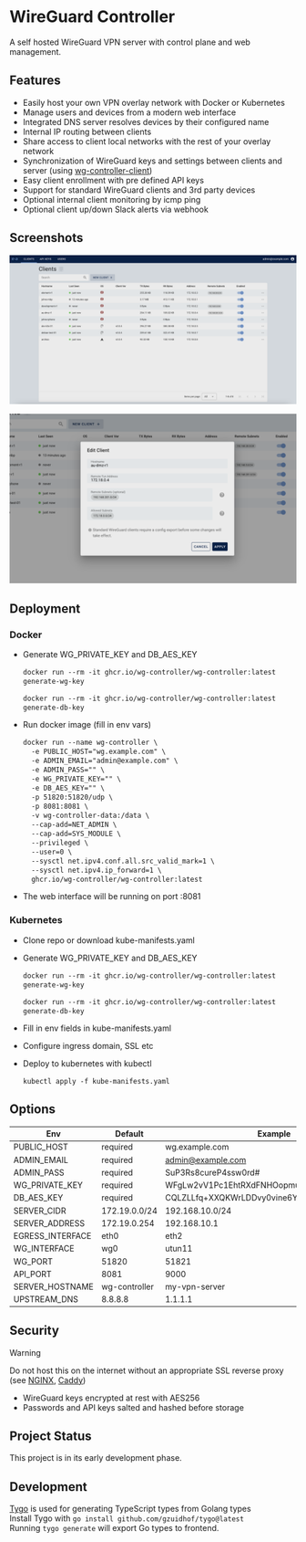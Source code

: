 # WireGuard Controller

A self hosted WireGuard VPN server with control plane and web management.

## Features

- Easily host your own VPN overlay network with Docker or Kubernetes
- Manage users and devices from a modern web interface
- Integrated DNS server resolves devices by their configured name
- Internal IP routing between clients
- Share access to client local networks with the rest of your overlay network
- Synchronization of WireGuard keys and settings between clients and server (using [wg-controller-client](https://github.com/wg-controller/wg-controller-client))
- Easy client enrollment with pre defined API keys
- Support for standard WireGuard clients and 3rd party devices
- Optional internal client monitoring by icmp ping
- Optional client up/down Slack alerts via webhook

## Screenshots

![Clients Page](/screenshot1.png?raw=true "Client Management Page")

![Client Dialog](/screenshot2.png?raw=true "Client Dialog")

## Deployment

### Docker

- Generate WG_PRIVATE_KEY and DB_AES_KEY

  ```
  docker run --rm -it ghcr.io/wg-controller/wg-controller:latest generate-wg-key
  ```

  ```
  docker run --rm -it ghcr.io/wg-controller/wg-controller:latest generate-db-key
  ```

- Run docker image (fill in env vars)

  ```
  docker run --name wg-controller \
    -e PUBLIC_HOST="wg.example.com" \
    -e ADMIN_EMAIL="admin@example.com" \
    -e ADMIN_PASS="" \
    -e WG_PRIVATE_KEY="" \
    -e DB_AES_KEY="" \
    -p 51820:51820/udp \
    -p 8081:8081 \
    -v wg-controller-data:/data \
    --cap-add=NET_ADMIN \
    --cap-add=SYS_MODULE \
    --privileged \
    --user=0 \
    --sysctl net.ipv4.conf.all.src_valid_mark=1 \
    --sysctl net.ipv4.ip_forward=1 \
    ghcr.io/wg-controller/wg-controller:latest
  ```

- The web interface will be running on port :8081

### Kubernetes

- Clone repo or download kube-manifests.yaml
- Generate WG_PRIVATE_KEY and DB_AES_KEY

  ```
  docker run --rm -it ghcr.io/wg-controller/wg-controller:latest generate-wg-key
  ```

  ```
  docker run --rm -it ghcr.io/wg-controller/wg-controller:latest generate-db-key
  ```

- Fill in env fields in kube-manifests.yaml
- Configure ingress domain, SSL etc
- Deploy to kubernetes with kubectl

  ```
  kubectl apply -f kube-manifests.yaml
  ```

## Options

| Env              | Default       | Example                                      |
| ---------------- | ------------- | -------------------------------------------- |
| PUBLIC_HOST      | required      | wg.example.com                               |
| ADMIN_EMAIL      | required      | admin@example.com                            |
| ADMIN_PASS       | required      | SuP3Rs8cureP4ssw0rd#                         |
| WG_PRIVATE_KEY   | required      | WFgLw2vV1Pc1EhtRXdFNHOopmuNl9GZluRFhI73Mf2o= |
| DB_AES_KEY       | required      | CQLZLLfq+XXQKWrLDDvy0vine6Yil3SGxGJEUHK32yU= |
| SERVER_CIDR      | 172.19.0.0/24 | 192.168.10.0/24                              |
| SERVER_ADDRESS   | 172.19.0.254  | 192.168.10.1                                 |
| EGRESS_INTERFACE | eth0          | eth2                                         |
| WG_INTERFACE     | wg0           | utun11                                       |
| WG_PORT          | 51820         | 51821                                        |
| API_PORT         | 8081          | 9000                                         |
| SERVER_HOSTNAME  | wg-controller | my-vpn-server                                |
| UPSTREAM_DNS     | 8.8.8.8       | 1.1.1.1                                      |

## Security

> [!WARNING]
> Do not host this on the internet without an appropriate SSL reverse proxy (see [NGINX](https://hub.docker.com/_/nginx), [Caddy](https://caddyserver.com))

- WireGuard keys encrypted at rest with AES256
- Passwords and API keys salted and hashed before storage

## Project Status

This project is in its early development phase.

## Development

[Tygo](https://github.com/gzuidhof/tygo) is used for generating TypeScript types from Golang types <br>
Install Tygo with `go install github.com/gzuidhof/tygo@latest` <br>
Running `tygo generate` will export Go types to frontend.

